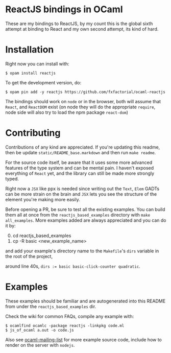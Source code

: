 ReactJS bindings in OCaml
=========================

These are my bindings to ReactJS, by my count this is the global sixth
attempt at binding to React and my own second attempt, its kind of
hard.

Installation
============

Right now you can install with:

```shell
$ opam install reactjs
```

To get the development version, do:

```shell
$ opam pin add -y reactjs https://github.com/fxfactorial/ocaml-reactjs
```

The bindings should work on `node` or in the browser, both will assume
that `React`, and `ReactDOM` exist (on node they will do the
appropriate `require`, node side will also try to load the npm package
`react-dom`)

Contributing
============

Contributions of any kind are appreciated. If you're updating this
readme, then be update `static/README_base.markdown` and then run
`make readme`. 

For the source code itself, be aware that it uses some more advanced
features of the type system and can be mental pain. I haven't exposed
everything of `React` yet, and the library can still be made more
strongly typed. 

Right now a `JSX` like ppx is needed since writing out the `Text`,
`Elem` GADTs can be more strain on the brain and `JSX` lets you see
the structure of the element you're making more easily.

Before opening a PR, be sure to test all the existing examples. You
can build them all at once from the `reactjs_based_examples` directory
with `make all_examples`. More examples added are always appreciated
and you can do it by:

0. cd reactjs_based_examples
1. cp -R basic <new_example_name>

and add your example's directory name to the `Makefile`'s `dirs`
variable in the root of the project, 

around line 40s, `dirs := basic basic-click-counter quadratic`.

Examples
========

These examples should be familiar and are autogenerated into this
README from under the `reactjs_based_examples` dir.

Check the wiki for common FAQs, compile any example with:

```shell
$ ocamlfind ocamlc -package reactjs -linkpkg code.ml
$ js_of_ocaml a.out -o code.js
```

Also see
[ocaml-mailing-list](https://github.com/fxfactorial/ocaml-mailing-list)
for more example source code, include how to render on the server with
`nodejs`.

[//]: # "Do not write anything below here, the code examples will be appended"
